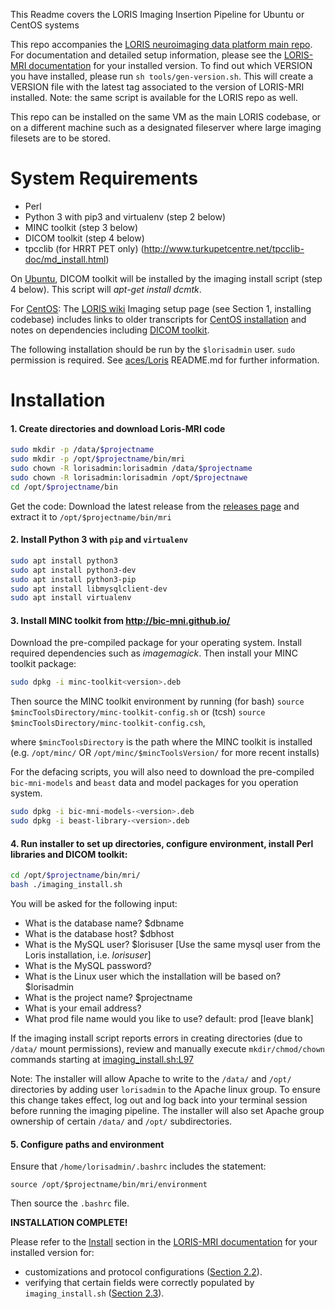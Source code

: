 This Readme covers the LORIS Imaging Insertion Pipeline for Ubuntu or CentOS systems

This repo accompanies the [LORIS neuroimaging data platform main repo](https://github.com/aces/Loris/releases)</b>.<br>
For documentation and detailed setup information, please see the [LORIS-MRI documentation](docs/) for your installed version</b>. 
To find out which VERSION you have installed, please run `sh tools/gen-version.sh`. This will create a VERSION file with the latest 
tag associated to the version of LORIS-MRI installed. Note: the same script is available for the LORIS repo as well.

This repo can be installed on the same VM as the main LORIS codebase, or on a different machine such as a designated fileserver where large imaging filesets are to be stored. 

# System Requirements
 * Perl
 * Python 3 with pip3 and virtualenv (step 2 below)
 * MINC toolkit (step 3 below)
 * DICOM toolkit (step 4 below)
 * tpcclib (for HRRT PET only) (http://www.turkupetcentre.net/tpcclib-doc/md_install.html)

On <u>Ubuntu</u>, DICOM toolkit will be installed by the imaging install script (step 4 below). This script will _apt-get install dcmtk_.   

For <u>CentOS</u>: The [LORIS wiki](https://github.com/aces/Loris/wiki/Imaging-Database) Imaging setup page (see Section 1, installing codebase) includes links to older transcripts for [CentOS installation](https://github.com/aces/Loris/wiki/CentOS-Imaging-installation-transcript) and notes on dependencies including [DICOM toolkit](https://github.com/aces/Loris/wiki/CentOS-Imaging-installation-transcript#7-install-dicom-toolkit).

The following installation should be run by the `$lorisadmin` user. `sudo` permission is required.
See [aces/Loris](https://github.com/aces/loris) README.md for further information. 

# Installation

#### 1. Create directories and download Loris-MRI code

   ```bash
   sudo mkdir -p /data/$projectname
   sudo mkdir -p /opt/$projectname/bin/mri
   sudo chown -R lorisadmin:lorisadmin /data/$projectname
   sudo chown -R lorisadmin:lorisadmin /opt/$projectnawe
   cd /opt/$projectname/bin
   ```

Get the code: Download the latest release from the 
[releases page](https://github.com/aces/Loris-MRI/releases) 
and extract it to `/opt/$projectname/bin/mri`

#### 2. Install Python 3 with `pip` and `virtualenv`

```bash
sudo apt install python3 
sudo apt install python3-dev
sudo apt install python3-pip
sudo apt install libmysqlclient-dev
sudo apt install virtualenv
```

#### 3. Install MINC toolkit from http://bic-mni.github.io/ 

Download the pre-compiled package for your operating system.  Install required dependencies such as _imagemagick_. Then install your MINC toolkit package: 

   ```bash
   sudo dpkg -i minc-toolkit<version>.deb
   ```

  Then source the MINC toolkit environment by running (for bash)
  `source $mincToolsDirectory/minc-toolkit-config.sh` or (tcsh)
  `source $mincToolsDirectory/minc-toolkit-config.csh`,

  where `$mincToolsDirectory` is the path where the MINC toolkit is installed (e.g. `/opt/minc/` OR `/opt/minc/$mincToolsVersion/` for more recent installs)

For the defacing scripts, you will also need to download the pre-compiled `bic-mni-models` and `beast` data and model packages for you operation system.

   ```bash
   sudo dpkg -i bic-mni-models-<version>.deb
   sudo dpkg -i beast-library-<version>.deb
   ```

#### 4. Run installer to set up directories, configure environment, install Perl libraries and DICOM toolkit:

   ```bash 
   cd /opt/$projectname/bin/mri/
   bash ./imaging_install.sh
   ```

  You will be asked for the following input: 

 * What is the database name? $dbname
 * What is the database host? $dbhost
 * What is the MySQL user? $lorisuser [Use the same mysql user from the Loris installation, i.e. _lorisuser_]
 * What is the MySQL password? 
 * What is the Linux user which the installation will be based on? $lorisadmin
 * What is the project name? $projectname
 * What is your email address? 
 * What prod file name would you like to use? default: prod  [leave blank]

  If the imaging install script reports errors in creating directories 
  (due to `/data/` mount permissions), review and manually execute 
  `mkdir/chmod/chown` commands starting at 
  [imaging_install.sh:L97](https://github.com/aces/Loris-MRI/blob/main/imaging_install.sh#L97)

  Note: The installer will allow Apache to write to the `/data/` and `/opt/` directories by 
  adding user `lorisadmin` to the Apache linux group.  To ensure this change takes 
  effect, log out and log back into your terminal session before running the 
  imaging pipeline. The installer will also set Apache group ownership of certain 
  `/data/` and `/opt/` subdirectories.

#### 5. Configure paths and environment

   Ensure that `/home/lorisadmin/.bashrc` includes the statement:

   ```source /opt/$projectname/bin/mri/environment```

   Then source the `.bashrc` file.   

**INSTALLATION COMPLETE!**

Please refer to the [Install](docs/02-Install.md) section in the 
[LORIS-MRI documentation](docs/) for your installed version for:
- customizations and protocol configurations ([Section 2.2](docs/02-Install.md#configuration)).
- verifying that certain fields were correctly populated by `imaging_install.sh`
([Section 2.3](docs/02-Install.md#post-installation-checks)).


